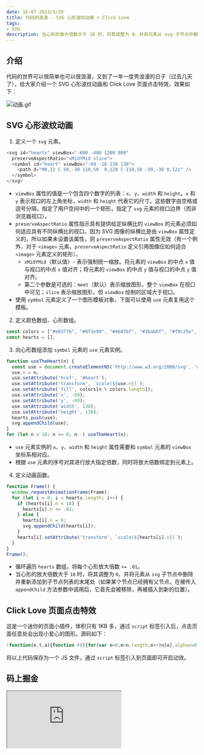 ```yaml
---
date: 16:07 2023/3/29
title: 代码的浪漫 - SVG 心形波纹动画 + Click Love
tags:
- SVG
description: 当心形的放大倍数大于 18 时，将其调整为 0，并将元素从 svg 子节点中删除并重新添加到子节点列表的末尾处（如果某个节点已经拥有父节点，在被传入 appendChild 方法参数中调用后，它首先会被移除，再被插入到新的位置）。
---
```

## 介绍
代码的世界可以很简单也可以很浪漫，又到了一年一度秀浪漫的日子（过去几天了），给大家介绍一个 SVG 心形波纹动画和 Click Love 页面点击特效，效果如下：

![动画.gif](https://p3-juejin.byteimg.com/tos-cn-i-k3u1fbpfcp/e8538d2d729b4a70961a709130d9f543~tplv-k3u1fbpfcp-watermark.image?)

## SVG 心形波纹动画
1. 定义一个 `svg` 元素。
```js
<svg id="hearts" viewBox="-600 -400 1200 800"
  preserveAspectRatio="xMidYMid slice">
  <symbol id="heart" viewBox="-69 -16 138 138">
    <path d="M0,12 C 50,-30 110,50  0,120 C-110,50 -50,-30 0,12z" />
  </symbol>
</svg>
```
- `viewBox` 属性的值是一个包含四个数字的列表：`x`、`y`、`width` 和 `height`。`x` 和 `y` 表示视口的左上角坐标，`width` 和 `height` 代表它的尺寸。这些数字由空格或逗号分隔，指定了用户空间中的一个矩形，指定了 `svg` 元素的视口边界（而非浏览器视口）。
- `preserveAspectRatio` 属性指示具有提供给定纵横比的 `viewBox` 的元素必须如何适应具有不同纵横比的视口。因为 SVG 图像的纵横比是由 `viewBox` 属性定义的，所以如果未设置该属性，则 `preserveAspectRatio` 属性无效（有一个例外，对于 `<image>` 元素，`preserveAspectRatio` 定义引用图像应如何适合 `<image>` 元素定义的矩形）。
    - `xMidYMid`（默认值）- 表示强制统一缩放。将元素的 `viewBox` 的中点 `x` 值与视口的中点 `x` 值对齐；将元素的 `viewBox` 的中点 `y` 值与视口的中点 `y` 值对齐。
    - 第二个参数是可选的：`meet`（默认）表示缩放图形，整个 `viewBox` 在视口中可见；`slice` 表示缩放图形，但 `viewBox` 绘制的区域大于视口。
- 使用 `symbol` 元素定义了一个图形模板对象，下面可以使用 `use` 元素复用这个模板。

2. 定义颜色数组、心形数组。
```js
const colors = ["#e03776", "#8f3e98", "#4687bf", "#3bab6f", "#f9c25e", "#f47274"];
const hearts = [];
```

3. 向心形数组添加 `symbol` 元素的 `use` 元素实例。
```js
function useTheHeart(n) {
  const use = document.createElementNS('http://www.w3.org/2000/svg', 'use');
  use.n = n;
  use.setAttribute('href', '#heart');
  use.setAttribute('transform', `scale(${use.n})`);
  use.setAttribute('fill', colors[n % colors.length]);
  use.setAttribute('x', -69);
  use.setAttribute('y', -69);
  use.setAttribute('width', 138);
  use.setAttribute('height', 138);
  hearts.push(use);
  svg.appendChild(use);
}
for (let n = 18; n >= 0; n--) useTheHeart(n);
```
- `use` 元素实例的 `x`、`y`、`width` 和 `height` 属性需要和 `symbol` 元素的 `viewBox` 坐标系相对应。
- 根据 `use` 元素的序号对其进行放大指定倍数，同时将放大倍数绑定到元素上。

4. 定义动画函数。
```js
function Frame() {
  window.requestAnimationFrame(Frame);
  for (let i = 0; i < hearts.length; i++) {
    if (hearts[i].n < 18) {
      hearts[i].n += .01;
    } else {
      hearts[i].n = 0;
      svg.appendChild(hearts[i]);
    }
    hearts[i].setAttribute('transform', `scale(${hearts[i].n})`);
  }
}
Frame();
```
- 循环遍历 `hearts` 数组，将每个心形放大倍数 `+= .01`。
- 当心形的放大倍数大于 `18` 时，将其调整为 `0`，并将元素从 `svg` 子节点中删除并重新添加到子节点列表的末尾处（如果某个节点已经拥有父节点，在被传入 `appendChild` 方法参数中调用后，它首先会被移除，再被插入到新的位置）。

## Click Love 页面点击特效
这是一个迷你的页面小插件，体积只有 1KB 多，通过 `script` 标签引入后，点击页面任意处会出现小爱心的图形。源码如下：
```js
!function(e,t,a){function r(){for(var e=0;e<n.length;e++)n[e].alpha<=0?(t.body.removeChild(n[e].el),n.splice(e,1)):(n[e].y--,n[e].scale+=.004,n[e].alpha-=.013,n[e].el.style.cssText="left:"+n[e].x+"px;top:"+n[e].y+"px;opacity:"+n[e].alpha+";transform:scale("+n[e].scale+","+n[e].scale+") rotate(45deg);background:"+n[e].color+";z-index:99999");requestAnimationFrame(r)}var n=[];e.requestAnimationFrame=e.requestAnimationFrame||e.webkitRequestAnimationFrame||e.mozRequestAnimationFrame||e.oRequestAnimationFrame||e.msRequestAnimationFrame||function(e){setTimeout(e,1e3/60)},function(e){var a=t.createElement("style");a.type="text/css";try{a.appendChild(t.createTextNode(e))}catch(t){a.styleSheet.cssText=e}t.getElementsByTagName("head")[0].appendChild(a)}(".heart{width: 10px;height: 10px;position: fixed;background: #f00;transform: rotate(45deg);-webkit-transform: rotate(45deg);-moz-transform: rotate(45deg);}.heart:after,.heart:before{content: '';width: inherit;height: inherit;background: inherit;border-radius: 50%;-webkit-border-radius: 50%;-moz-border-radius: 50%;position: fixed;}.heart:after{top: -5px;}.heart:before{left: -5px;}"),function(){var a="function"==typeof e.onclick&&e.onclick;e.onclick=function(e){a&&a(),function(e){var a=t.createElement("div");a.className="heart",n.push({el:a,x:e.clientX-5,y:e.clientY-5,scale:1,alpha:1,color:"rgb("+~~(255*Math.random())+","+~~(255*Math.random())+","+~~(255*Math.random())+")"}),t.body.appendChild(a)}(e)}}(),r()}(window,document);
```
将以上代码保存为一个 JS 文件，通过 `script` 标签引入到页面即可开启动效。

## 码上掘金

<iframe src="https://code.juejin.cn/pen/7203751914763190330"></iframe>